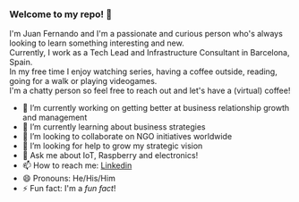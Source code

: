 ### Welcome to my repo! 👋

I'm Juan Fernando and I'm a passionate and curious person who's always looking to learn something interesting and new. \
Currently, I work as a Tech Lead and Infrastructure Consultant in Barcelona, Spain. \
In my free time I enjoy watching series, having a coffee outside, reading, going for a walk or playing videogames. \
I'm a chatty person so feel free to reach out and let's have a (virtual) coffee!

<!--
**jfdona23/jfdona23** is a ✨ _special_ ✨ repository because its `README.md` (this file) appears on your GitHub profile.

Here are some ideas to get you started:

- 🔭 I’m currently working on ...
- 🌱 I’m currently learning ...
- 👯 I’m looking to collaborate on ...
- 🤔 I’m looking for help with ...
- 💬 Ask me about ...
- 📫 How to reach me: ... [Discord](https://discordapp.com/users/733059052334088273)
- 😄 Pronouns: ...
- ⚡ Fun fact: ...
-->

- 🔭 I’m currently working on getting better at business relationship growth and management
- 🌱 I’m currently learning about business strategies
- 👯 I’m looking to collaborate on NGO initiatives worldwide
- 🤔 I’m looking for help to grow my strategic vision
- 💬 Ask me about IoT, Raspberry and electronics!
- 📫 How to reach me: [Linkedin](https://www.linkedin.com/in/jfd23/)
- 😄 Pronouns: He/His/Him
- ⚡ Fun fact: I'm a _fun fact_!
